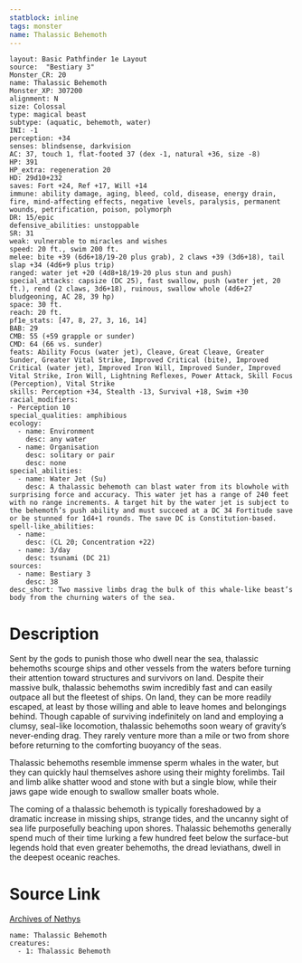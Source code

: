 ```yaml
---
statblock: inline
tags: monster
name: Thalassic Behemoth
---
```

```statblock
layout: Basic Pathfinder 1e Layout
source:  "Bestiary 3"
Monster_CR: 20
name: Thalassic Behemoth
Monster_XP: 307200
alignment: N
size: Colossal
type: magical beast
subtype: (aquatic, behemoth, water)
INI: -1
perception: +34
senses: blindsense, darkvision
AC: 37, touch 1, flat-footed 37 (dex -1, natural +36, size -8)
HP: 391
HP_extra: regeneration 20
HD: 29d10+232
saves: Fort +24, Ref +17, Will +14
immune: ability damage, aging, bleed, cold, disease, energy drain, fire, mind-affecting effects, negative levels, paralysis, permanent wounds, petrification, poison, polymorph
DR: 15/epic
defensive_abilities: unstoppable
SR: 31
weak: vulnerable to miracles and wishes
speed: 20 ft., swim 200 ft.
melee: bite +39 (6d6+18/19-20 plus grab), 2 claws +39 (3d6+18), tail slap +34 (4d6+9 plus trip)
ranged: water jet +20 (4d8+18/19-20 plus stun and push)
special_attacks: capsize (DC 25), fast swallow, push (water jet, 20 ft.), rend (2 claws, 3d6+18), ruinous, swallow whole (4d6+27 bludgeoning, AC 28, 39 hp)
space: 30 ft.
reach: 20 ft.
pf1e_stats: [47, 8, 27, 3, 16, 14]
BAB: 29
CMB: 55 (+59 grapple or sunder)
CMD: 64 (66 vs. sunder)
feats: Ability Focus (water jet), Cleave, Great Cleave, Greater Sunder, Greater Vital Strike, Improved Critical (bite), Improved Critical (water jet), Improved Iron Will, Improved Sunder, Improved Vital Strike, Iron Will, Lightning Reflexes, Power Attack, Skill Focus (Perception), Vital Strike
skills: Perception +34, Stealth -13, Survival +18, Swim +30
racial_modifiers:
- Perception 10
special_qualities: amphibious
ecology:
  - name: Environment
    desc: any water
  - name: Organisation
    desc: solitary or pair
    desc: none
special_abilities:
  - name: Water Jet (Su)
    desc: A thalassic behemoth can blast water from its blowhole with surprising force and accuracy. This water jet has a range of 240 feet with no range increments. A target hit by the water jet is subject to the behemoth’s push ability and must succeed at a DC 34 Fortitude save or be stunned for 1d4+1 rounds. The save DC is Constitution-based.
spell-like_abilities:
  - name:
    desc: (CL 20; Concentration +22)
  - name: 3/day
    desc: tsunami (DC 21)
sources:
  - name: Bestiary 3
    desc: 38
desc_short: Two massive limbs drag the bulk of this whale-like beast’s body from the churning waters of the sea.
```
# Description
Sent by the gods to punish those who dwell near the sea, thalassic behemoths scourge ships and other vessels from the waters before turning their attention toward structures and survivors on land. Despite their massive bulk, thalassic behemoths swim incredibly fast and can easily outpace all but the fleetest of ships. On land, they can be more readily escaped, at least by those willing and able to leave homes and belongings behind. Though capable of surviving indefinitely on land and employing a clumsy, seal-like locomotion, thalassic behemoths soon weary of gravity’s never-ending drag. They rarely venture more than a mile or two from shore before returning to the comforting buoyancy of the seas.

Thalassic behemoths resemble immense sperm whales in the water, but they can quickly haul themselves ashore using their mighty forelimbs. Tail and limb alike shatter wood and stone with but a single blow, while their jaws gape wide enough to swallow smaller boats whole.

The coming of a thalassic behemoth is typically foreshadowed by a dramatic increase in missing ships, strange tides, and the uncanny sight of sea life purposefully beaching upon shores. Thalassic behemoths generally spend much of their time lurking a few hundred feet below the surface-but legends hold that even greater behemoths, the dread leviathans, dwell in the deepest oceanic reaches.
# Source Link
[Archives of Nethys](https://aonprd.com/MonsterDisplay.aspx?ItemName=Thalassic%20Behemoth)
```encounter-table
name: Thalassic Behemoth
creatures:
  - 1: Thalassic Behemoth
```
